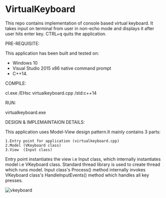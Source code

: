 # VirtualKeyboard

This repo contains implementation of console based virtual keyboard.
It takes input on terminal from user in non-echo mode and displays it after user hits enter key.
CTRL+q quits the application.

PRE-REQUISITE:

This application has been built and tested on:
  - Windows 10
  - Visual Studio 2015 x86 native command prompt
  - C++14.

COMPILE:

cl.exe /EHsc virtualkeyboard.cpp /std:c++14

RUN:

virtualkeyboard.exe



DESIGN & IMPLEMAINTAION DETAILS:
  
  This application uses Model-View design pattern.It mainly contains 3 parts:
    
    1.Entry point for application (virtualkeyboard.cpp)
    2.Model (VKeyboard class)
    3.View  (Input class)

Entry point instantiates the view i.e Input class, which internally instantiates model i.e VKeyboard class.
Standard thread library is used to create thread which runs model.
Input class's Process() method internally invokes VKeyboard class's HandleInputEvents() method which handles all key presses.


![vkeyboard](https://user-images.githubusercontent.com/70363556/113504499-18c19d00-9556-11eb-807e-1ca908953a5a.PNG)

